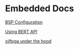 Embedded Docs
========================
[BSP Configuration](bsp.md)

[Using BERT API](bert.md)

[xilfpga under the hood](xilfpga.md)
